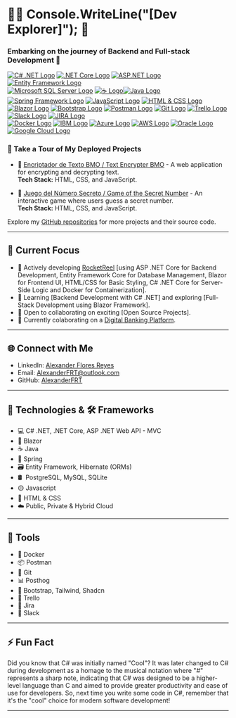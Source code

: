 # 👨‍💻 Console.WriteLine("[Dev Explorer]"); 🌳

### Embarking on the journey of Backend and Full-stack Development 🛫

[![C# .NET Logo](https://img.shields.io/badge/C%23%20.NET-512BD4?style=for-the-badge&logo=.net&logoColor=white&labelColor=101010)]()
[![.NET Core Logo](https://img.shields.io/badge/.NET_Core-512BD4?style=for-the-badge)]()
[![ASP.NET Logo](https://img.shields.io/badge/ASP.NET-512BD4?style=for-the-badge)]()
[![Entity Framework Logo](https://img.shields.io/badge/Entity_Framework-512BD4?style=for-the-badge)]()
</br>
[![Microsoft SQL Server Logo](https://img.shields.io/badge/Microsoft_SQL_Server-CC2927?style=for-the-badge&logo=microsoft-sql-server&logoColor=white&labelColor=101010)]()
[![☕ Logo](https://img.shields.io/badge/%E2%98%95-101010?style=for-the-badge)]()[![Java Logo](https://img.shields.io/badge/Java-007396?style=for-the-badge&label=&logo=java&logoColor=white&labelColor=007396)]()
[![Spring Framework Logo](https://img.shields.io/badge/Spring_Framework-6DB33F?style=for-the-badge&logo=spring&logoColor=white&labelColor=101010)]()
[![JavaScript Logo](https://img.shields.io/badge/JavaScript-F7DF1E?style=for-the-badge&logo=javascript&logoColor=white&labelColor=101010)]()
[![HTML & CSS Logo](https://img.shields.io/badge/HTML%20%26%20CSS-47A248?style=for-the-badge&logo=html5&logoColor=white&labelColor=101010)]()
</br>
[![Blazor Logo](https://img.shields.io/badge/Blazor-512BD4?style=for-the-badge&logo=blazor&logoColor=white&labelColor=101010)]()
[![Bootstrap Logo](https://img.shields.io/badge/Bootstrap-563D7C?style=for-the-badge&logo=bootstrap&logoColor=white&labelColor=101010)]()
[![Postman Logo](https://img.shields.io/badge/Postman-FF6C37?style=for-the-badge&logo=postman&logoColor=white&labelColor=101010)]()
[![Git Logo](https://img.shields.io/badge/Git-F05032?style=for-the-badge&logo=git&logoColor=white&labelColor=101010)]()
[![Trello Logo](https://img.shields.io/badge/Trello-0079BF?style=for-the-badge&logo=trello&logoColor=white&labelColor=101010)]()
[![Slack Logo](https://img.shields.io/badge/Slack-4A154B?style=for-the-badge&logo=slack&logoColor=white&labelColor=101010)]()
[![JIRA Logo](https://img.shields.io/badge/JIRA-0052CC?style=for-the-badge&logo=jira&logoColor=white&labelColor=101010)]()
</br>
[![Docker Logo](https://img.shields.io/badge/Docker-2496ED?style=for-the-badge&logo=docker&logoColor=white&labelColor=101010)]()
[![IBM Logo](https://img.shields.io/badge/IBM-666666?style=for-the-badge&logo=ibm&logoColor=white&labelColor=101010)]()
[![Azure Logo](https://img.shields.io/badge/Azure-007FFF?style=for-the-badge&logo=microsoft-azure&logoColor=white&labelColor=101010)]()
[![AWS Logo](https://img.shields.io/badge/AWS-232F3E?style=for-the-badge&logo=amazon-aws&logoColor=white&labelColor=101010)]()
[![Oracle Logo](https://img.shields.io/badge/Oracle-F80000?style=for-the-badge&logo=oracle&logoColor=white&labelColor=101010)]()
[![Google Cloud Logo](https://img.shields.io/badge/Google%20Cloud-2373C5E0?style=for-the-badge&logo=google-cloud&logoColor=white&labelColor=101010)]()

### 🌟 Take a Tour of My Deployed Projects

- 🤖 [Encriptador de Texto BMO / Text Encrypter BMO](https://alexanderfrt.github.io/Encriptador-de-texto-BMO/) - A web application for encrypting and decrypting text.  
  **Tech Stack:** HTML, CSS, and JavaScript.
  
- 🎲 [Juego del Número Secreto / Game of the Secret Number](https://alexanderfrt.github.io/Numero-Secreto/) - An interactive game where users guess a secret number.  
  **Tech Stack:** HTML, CSS, and JavaScript.

Explore my [GitHub repositories](https://github.com/AlexanderFRT?tab=repositories) for more projects and their source code.

---

## 🚀 Current Focus

- 🔭 Actively developing [RocketReel](https://github.com/AlexanderFRT/RocketReel) [using ASP .NET Core for Backend Development, Entity Framework Core for Database Management, Blazor for Frontend UI, HTML/CSS for Basic Styling, C# .NET Core for Server-Side Logic and Docker for Containerization].
- 🌱 Learning [Backend Development with C# .NET] and exploring [Full-Stack Development using Blazor Framework].
- 🤝 Open to collaborating on exciting [Open Source Projects].
- 🚧 Currently colaborating on a [Digital Banking Platform](https://github.com/No-Country/c17-116-n-csharp).

---

## 🌐 Connect with Me

- LinkedIn: [Alexander Flores Reyes](https://www.linkedin.com/in/alexanderfloresreyes)
- Email: [AlexanderFRT@outlook.com](mailto:AlexanderFRT@outlook.com)
- GitHub: [AlexanderFRT](https://github.com/AlexanderFRT)

---

## 🔧 Technologies & 🛠️ Frameworks

- 💻 C# .NET, .NET Core, ASP .NET Web API - MVC
- 🚀 Blazor
- ☕ Java
- 🍃 Spring
- 🗃️ Entity Framework, Hibernate (ORMs)
- 🛢️ &nbsp;PostgreSQL, MySQL, SQLite
- 🟡 Javascript
- 📝 HTML & CSS
- ☁️ Public, Private & Hybrid Cloud

---

## 🔨 Tools

- 🐋 Docker
- 📦 Postman
- 🔄 Git
- 📊 Posthog
- 🎨 Bootstrap, Tailwind, Shadcn
- 📆 Trello
- 📌 Jira
- 💬 Slack

---

## ⚡ Fun Fact

Did you know that C# was initially named "Cool"? It was later changed to C# during development as a homage to the musical notation where "#" represents a sharp note, indicating that C# was designed to be a higher-level language than C and aimed to provide greater productivity and ease of use for developers. So, next time you write some code in C#, remember that it's the "cool" choice for modern software development! 

---
